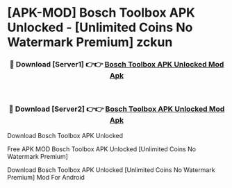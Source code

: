 # [APK-MOD] Bosch Toolbox APK Unlocked - [Unlimited Coins No Watermark Premium] zckun



<div align="center">
<h3>🔴 Download [Server1] 👉👉 <a href="https://momento.my/?title=Bosch_Toolbox_APK_Unlocked">Bosch Toolbox APK Unlocked Mod Apk</a></h3><br>

<h3>🔴 Download [Server2] 👉👉 <a href="https://momento.my/?title=Bosch_Toolbox_APK_Unlocked">Bosch Toolbox APK Unlocked Mod Apk</a></h3>
</div>



Download Bosch Toolbox APK Unlocked 

Free APK MOD Bosch Toolbox APK Unlocked [Unlimited Coins No Watermark Premium]

Download Bosch Toolbox APK Unlocked [Unlimited Coins No Watermark Premium] Mod For Android
